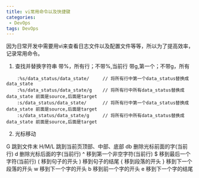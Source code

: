 ```yaml
---
title: vi常用命令以及快捷键
categories:
 - DevOps
tags: DevOps
---
```


因为日常开发中需要用vi来查看日志文件以及配置文件等等，所以为了提高效率，记录常用命令。

1. 查找并替换字符串
带%，所有行；不带%,当前行
带g,第一个；不带g，所有
````
    :%s/data_status/data_state/     // 将所有行中第一个data_status替换成data_state 
    :%s/data_status/data_state/g    // 将所有行中所有data_status替换成data_state 前面是source,后面是target
    :s/data_status/data_state/      // 将所有行中第一个data_status替换成data_state 前面是source,后面是target
    :s/data_status/data_state/g     // 将所有行中所有data_status替换成data_state 前面是source,后面是target
````

2. 光标移动

G 跳到文件末
H/M/L 跳到当前页顶部、中部、底部
db 删除光标前面的字(当前行)
d  删除光标后面的字(当前行)
^  移到第一个非空字符(当前行)
$  移到最后一个字符(当前行)
(  移到句子的开头
)  移到句子的结尾
{  移到段落的开头
}  移到下一个段落的开头
w  移到下一个字的开头
b  移到前一个字的开头
e  移到下一个字的结尾

